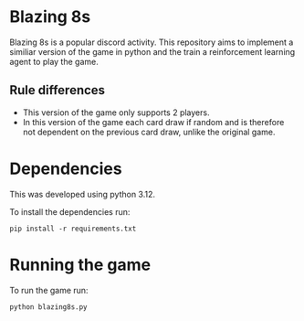 # Blazing 8s
Blazing 8s is a popular discord activity. This repository aims to implement a similiar version of the game in python and the train a reinforcement learning agent to play the game.

## Rule differences
- This version of the game only supports 2 players.
- In this version of the game each card draw if random and is therefore not dependent on the previous card draw, unlike the original game.

# Dependencies
This was developed using python 3.12.

To install the dependencies run:
```
pip install -r requirements.txt
```

# Running the game
To run the game run:
```
python blazing8s.py
```
